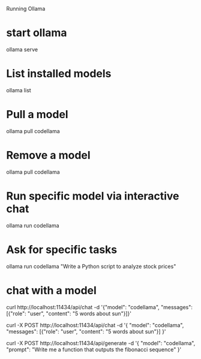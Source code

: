 Running Ollama

# start ollama
ollama serve

# List installed models
ollama list

# Pull a model
ollama pull codellama

# Remove a model
ollama pull codellama

# Run specific model via interactive chat
ollama run codellama

# Ask for specific tasks
ollama run codellama "Write a Python script to analyze stock prices"

# chat with a model
curl http://localhost:11434/api/chat -d '{"model": "codellama", "messages": [{"role": "user", "content": "5 words about sun"}]}'

curl -X POST http://localhost:11434/api/chat -d '{
  "model": "codellama",
  "messages": [{"role": "user", "content": "5 words about sun"}]
}'

curl -X POST http://localhost:11434/api/generate -d '{
  "model": "codellama",
  "prompt": "Write me a function that outputs the fibonacci sequence"
}'
